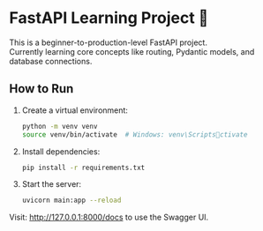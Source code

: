 # FastAPI Learning Project 🚀

This is a beginner-to-production-level FastAPI project.  
Currently learning core concepts like routing, Pydantic models, and database connections.  

## How to Run

1. Create a virtual environment:
   ```bash
   python -m venv venv
   source venv/bin/activate  # Windows: venv\Scriptsctivate
   ```

2. Install dependencies:
   ```bash
   pip install -r requirements.txt
   ```

3. Start the server:
   ```bash
   uvicorn main:app --reload
   ```

Visit: http://127.0.0.1:8000/docs to use the Swagger UI.

